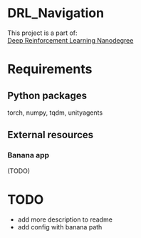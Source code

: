 # DRL_Navigation
This project is a part of:  
 [Deep Reinforcement Learning Nanodegree](https://www.udacity.com/course/deep-reinforcement-learning-nanodegree--nd893
 )

# Requirements
## Python packages
torch, numpy, tqdm, unityagents
## External resources
### Banana app
  (TODO)

 # TODO
- add more description to readme
- add config with banana path
